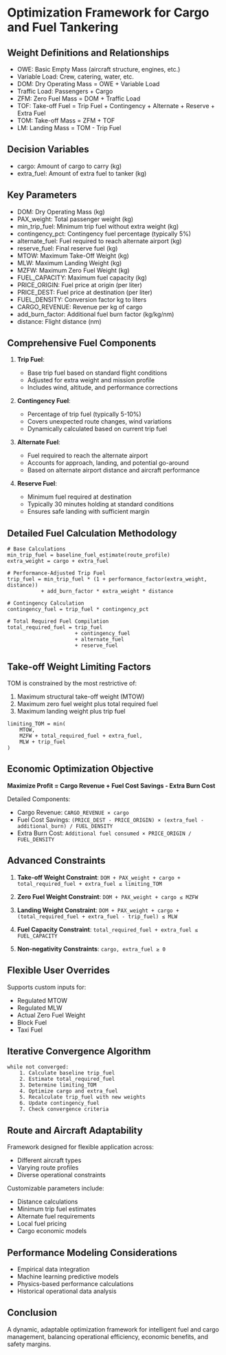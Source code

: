 # Optimization Framework for Cargo and Fuel Tankering

## Weight Definitions and Relationships
- OWE: Basic Empty Mass (aircraft structure, engines, etc.)
- Variable Load: Crew, catering, water, etc.
- DOM: Dry Operating Mass = OWE + Variable Load
- Traffic Load: Passengers + Cargo
- ZFM: Zero Fuel Mass = DOM + Traffic Load
- TOF: Take-off Fuel = Trip Fuel + Contingency + Alternate + Reserve + Extra Fuel
- TOM: Take-off Mass = ZFM + TOF
- LM: Landing Mass = TOM - Trip Fuel

## Decision Variables
- cargo: Amount of cargo to carry (kg)
- extra_fuel: Amount of extra fuel to tanker (kg)

## Key Parameters
- DOM: Dry Operating Mass (kg)
- PAX_weight: Total passenger weight (kg)
- min_trip_fuel: Minimum trip fuel without extra weight (kg)
- contingency_pct: Contingency fuel percentage (typically 5%)
- alternate_fuel: Fuel required to reach alternate airport (kg)
- reserve_fuel: Final reserve fuel (kg)
- MTOW: Maximum Take-Off Weight (kg)
- MLW: Maximum Landing Weight (kg)
- MZFW: Maximum Zero Fuel Weight (kg)
- FUEL_CAPACITY: Maximum fuel capacity (kg)
- PRICE_ORIGIN: Fuel price at origin (per liter)
- PRICE_DEST: Fuel price at destination (per liter)
- FUEL_DENSITY: Conversion factor kg to liters
- CARGO_REVENUE: Revenue per kg of cargo
- add_burn_factor: Additional fuel burn factor (kg/kg/nm)
- distance: Flight distance (nm)

## Comprehensive Fuel Components
1. **Trip Fuel**:
   - Base trip fuel based on standard flight conditions
   - Adjusted for extra weight and mission profile
   - Includes wind, altitude, and performance corrections

2. **Contingency Fuel**:
   - Percentage of trip fuel (typically 5-10%)
   - Covers unexpected route changes, wind variations
   - Dynamically calculated based on current trip fuel

3. **Alternate Fuel**:
   - Fuel required to reach the alternate airport
   - Accounts for approach, landing, and potential go-around
   - Based on alternate airport distance and aircraft performance

4. **Reserve Fuel**:
   - Minimum fuel required at destination
   - Typically 30 minutes holding at standard conditions
   - Ensures safe landing with sufficient margin

## Detailed Fuel Calculation Methodology
```
# Base Calculations
min_trip_fuel = baseline_fuel_estimate(route_profile)
extra_weight = cargo + extra_fuel

# Performance-Adjusted Trip Fuel
trip_fuel = min_trip_fuel * (1 + performance_factor(extra_weight, distance))
           + add_burn_factor * extra_weight * distance

# Contingency Calculation
contingency_fuel = trip_fuel * contingency_pct

# Total Required Fuel Compilation
total_required_fuel = trip_fuel
                      + contingency_fuel
                      + alternate_fuel
                      + reserve_fuel
```

## Take-off Weight Limiting Factors
TOM is constrained by the most restrictive of:
1. Maximum structural take-off weight (MTOW)
2. Maximum zero fuel weight plus total required fuel
3. Maximum landing weight plus trip fuel

```
limiting_TOM = min(
    MTOW,
    MZFW + total_required_fuel + extra_fuel,
    MLW + trip_fuel
)
```

## Economic Optimization Objective
**Maximize Profit = Cargo Revenue + Fuel Cost Savings - Extra Burn Cost**

Detailed Components:
- Cargo Revenue: `CARGO_REVENUE × cargo`
- Fuel Cost Savings: `(PRICE_DEST - PRICE_ORIGIN) × (extra_fuel - additional_burn) / FUEL_DENSITY`
- Extra Burn Cost: `Additional fuel consumed × PRICE_ORIGIN / FUEL_DENSITY`

## Advanced Constraints

1. **Take-off Weight Constraint**:
   `DOM + PAX_weight + cargo + total_required_fuel + extra_fuel ≤ limiting_TOM`

2. **Zero Fuel Weight Constraint**:
   `DOM + PAX_weight + cargo ≤ MZFW`

3. **Landing Weight Constraint**:
   `DOM + PAX_weight + cargo + (total_required_fuel + extra_fuel - trip_fuel) ≤ MLW`

4. **Fuel Capacity Constraint**:
   `total_required_fuel + extra_fuel ≤ FUEL_CAPACITY`

5. **Non-negativity Constraints**:
   `cargo, extra_fuel ≥ 0`

## Flexible User Overrides
Supports custom inputs for:
- Regulated MTOW
- Regulated MLW
- Actual Zero Fuel Weight
- Block Fuel
- Taxi Fuel

## Iterative Convergence Algorithm
```
while not converged:
    1. Calculate baseline trip_fuel
    2. Estimate total_required_fuel
    3. Determine limiting_TOM
    4. Optimize cargo and extra_fuel
    5. Recalculate trip_fuel with new weights
    6. Update contingency_fuel
    7. Check convergence criteria
```

## Route and Aircraft Adaptability
Framework designed for flexible application across:
- Different aircraft types
- Varying route profiles
- Diverse operational constraints

Customizable parameters include:
- Distance calculations
- Minimum trip fuel estimates
- Alternate fuel requirements
- Local fuel pricing
- Cargo economic models

## Performance Modeling Considerations
- Empirical data integration
- Machine learning predictive models
- Physics-based performance calculations
- Historical operational data analysis

## Conclusion
A dynamic, adaptable optimization framework for intelligent fuel and cargo management, balancing operational efficiency, economic benefits, and safety margins.